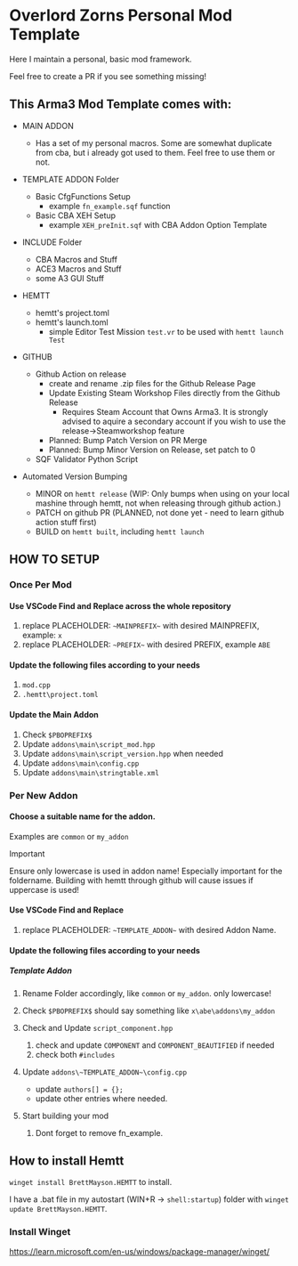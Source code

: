 # Overlord Zorns Personal Mod Template

Here I maintain a personal, basic mod framework.

Feel free to create a PR if you see something missing!

## This Arma3 Mod Template comes with:

- MAIN ADDON
  - Has a set of my personal macros. Some are somewhat duplicate from cba, but i already got used to them. Feel free to use them or not.

- TEMPLATE ADDON Folder
  - Basic CfgFunctions Setup
    - example `fn_example.sqf` function
  - Basic CBA XEH Setup
    - example `XEH_preInit.sqf` with CBA Addon Option Template

- INCLUDE Folder
  - CBA Macros and Stuff
  - ACE3 Macros and Stuff
  - some A3 GUI Stuff

- HEMTT
  - hemtt's project.toml
  - hemtt's launch.toml
    - simple Editor Test Mission `test.vr` to be used with `hemtt launch Test`

- GITHUB
  - Github Action on release
    - create and rename .zip files for the Github Release Page
    - Update Existing Steam Workshop Files directly from the Github Release
      - Requires Steam Account that Owns Arma3. It is strongly advised to aquire a secondary account if you wish to use the release->Steamworkshop feature
    - Planned: Bump Patch Version on PR Merge
    - Planned: Bump Minor Version on Release, set patch to 0
  - SQF Validator Python Script


- Automated Version Bumping
  - MINOR on `hemtt release` (WIP: Only bumps when using on your local mashine through hemtt, not when releasing through github action.)
  - PATCH on github PR (PLANNED, not done yet - need to learn github action stuff first)
  - BUILD on `hemtt built`, including `hemtt launch`



## HOW TO SETUP

### Once Per Mod

#### Use VSCode Find and Replace across the whole repository
1. replace PLACEHOLDER: `~MAINPREFIX~` with desired MAINPREFIX, example: `x`
2. replace PLACEHOLDER: `~PREFIX~` with desired PREFIX, example `ABE`

#### Update the following files according to your needs
1. `mod.cpp`
2. `.hemtt\project.toml`

#### Update the Main Addon
1. Check `$PBOPREFIX$`
2. Update `addons\main\script_mod.hpp`
3. Update `addons\main\script_version.hpp` when needed
4. Update `addons\main\config.cpp`
5. Update `addons\main\stringtable.xml`

### Per New Addon

#### Choose a suitable name for the addon.
Examples are `common` or `my_addon`

> [!IMPORTANT]
> Ensure only lowercase is used in addon name! Especially important for the foldername.
> Building with hemtt through github will cause issues if uppercase is used!

#### Use VSCode Find and Replace
1. replace PLACEHOLDER: `~TEMPLATE_ADDON~` with desired Addon Name.

#### Update the following files according to your needs
##### Template Addon
1. Rename Folder accordingly, like `common` or `my_addon`. only lowercase!
2. Check `$PBOPREFIX$` should say something like `x\abe\addons\my_addon`
3. Check and Update `script_component.hpp`
   1. check and update `COMPONENT` and `COMPONENT_BEAUTIFIED` if needed
   2. check both `#includes`
4. Update `addons\~TEMPLATE_ADDON~\config.cpp`
   - update `authors[] = {};`
   - update other entries where needed.

5. Start building your mod
   1. Dont forget to remove fn_example.

## How to install Hemtt
`winget install BrettMayson.HEMTT` to install.

I have a .bat file in my autostart (WIN+R -> `shell:startup`) folder with `winget update BrettMayson.HEMTT`.

### Install Winget
https://learn.microsoft.com/en-us/windows/package-manager/winget/
